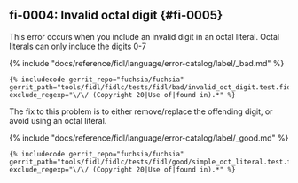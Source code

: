 ## fi-0004: Invalid octal digit {#fi-0005}

This error occurs when you include an invalid digit in an octal literal. Octal
literals can only include the digits 0-7

{% include "docs/reference/fidl/language/error-catalog/label/_bad.md" %}

```fidl
{% includecode gerrit_repo="fuchsia/fuchsia" gerrit_path="tools/fidl/fidlc/tests/fidl/bad/invalid_oct_digit.test.fidl" exclude_regexp="\/\/ (Copyright 20|Use of|found in).*" %}
```

The fix to this problem is to either remove/replace the offending digit, or
avoid using an octal literal.

{% include "docs/reference/fidl/language/error-catalog/label/_good.md" %}

```fidl
{% includecode gerrit_repo="fuchsia/fuchsia" gerrit_path="tools/fidl/fidlc/tests/fidl/good/simple_oct_literal.test.fidl" exclude_regexp="\/\/ (Copyright 20|Use of|found in).*" %}
```
